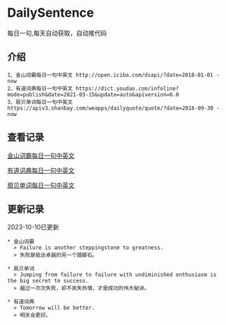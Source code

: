 # DailySentence

每日一句,每天自动获取，自动推代码

## 介绍

```
1、金山词霸每日一句中英文 http://open.iciba.com/dsapi/?date=2018-01-01 - now
2、有道词典每日一句中英文 https://dict.youdao.com/infoline?mode=publish&date=2021-03-15&update=auto&apiversion=6.0
3、扇贝单词每日一句中英文 https://apiv3.shanbay.com/weapps/dailyquote/quote/?date=2016-09-30 - now
```

## 查看记录

[金山词霸每日一句中英文](./data/iciba/)

[有道词典每日一句中英文](./data/youdao/)

[扇贝单词每日一句中英文](./data/shanbay/)

## 更新记录
2023-10-10已更新 
```
* 金山词霸
  > Failure is another steppingstone to greatness.
  > 失败是抵达卓越的另一个踏脚石。

* 扇贝单词
  > Jumping from failure to failure with undiminished enthusiasm is the big secret to success.
  > 越过一次次失败，却不丧失热情，才是成功的伟大秘诀。

* 有道词典
  > Tomorrow will be better.
  > 明天会更好。

```
